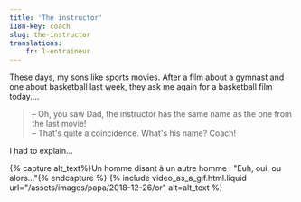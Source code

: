 ```yaml
---
title: 'The instructor'
i18n-key: coach
slug: the-instructor
translations:
    fr: l-entraineur
---
```


These days, my sons like sports movies. After a film about a gymnast and one about basketball last week, they ask me again for a basketball film today....

<!-- more -->

> – Oh, you saw Dad, the instructor has the same name as the one from the last movie!  
> – That's quite a coincidence. What's his name? Coach!

I had to explain…

{% capture alt_text%}Un homme disant à un autre homme : "Euh, oui, ou alors…"{% endcapture %} {% include video_as_a_gif.html.liquid
url="/assets/images/papa/2018-12-26/or"
alt=alt_text
%}
